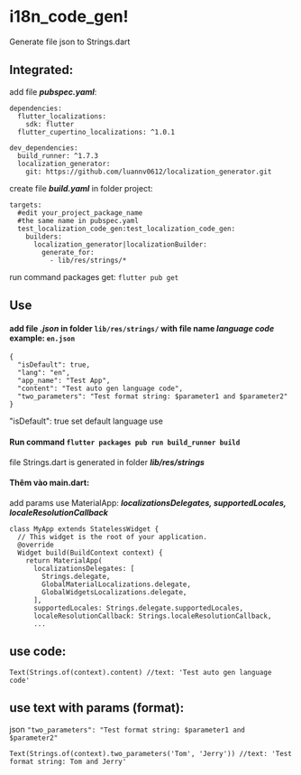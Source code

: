 # i18n_code_gen!

Generate file json to Strings.dart

## Integrated:
add file ***pubspec.yaml***:
```
dependencies:  
  flutter_localizations:  
    sdk: flutter  
  flutter_cupertino_localizations: ^1.0.1
```
```
dev_dependencies:  
  build_runner: ^1.7.3  
  localization_generator:
    git: https://github.com/luannv0612/localization_generator.git
```
create file ***build.yaml*** in folder project:
```
targets:  
  #edit your_project_package_name 
  #the same name in pubspec.yaml  
  test_localization_code_gen:test_localization_code_gen:  
    builders:  
      localization_generator|localizationBuilder:  
        generate_for:  
          - lib/res/strings/*
```
run command packages get:  ```flutter pub get```

## Use
#### add file ***.json*** in folder ```lib/res/strings/``` with file name ***language code*** example: ```en.json```
```
{  
  "isDefault": true,
  "lang": "en",  
  "app_name": "Test App",  
  "content": "Test auto gen language code",
  "two_parameters": "Test format string: $parameter1 and $parameter2"
}
```
"isDefault": true set default language use

#### Run command  ```flutter packages pub run build_runner build```
file Strings.dart is generated in folder ***lib/res/strings***
#### Thêm vào main.dart:
add params use MaterialApp: ***localizationsDelegates, supportedLocales, localeResolutionCallback***
```
class MyApp extends StatelessWidget {  
  // This widget is the root of your application.  
  @override  
  Widget build(BuildContext context) {  
    return MaterialApp(  
      localizationsDelegates: [  
        Strings.delegate,  
        GlobalMaterialLocalizations.delegate,  
        GlobalWidgetsLocalizations.delegate,  
      ],  
      supportedLocales: Strings.delegate.supportedLocales,  
      localeResolutionCallback: Strings.localeResolutionCallback,  
      ...
```
## use code:
```
Text(Strings.of(context).content) //text: 'Test auto gen language code'
```

## use text with params (format):
json ```"two_parameters": "Test format string: $parameter1 and $parameter2"```
```
Text(Strings.of(context).two_parameters('Tom', 'Jerry')) //text: 'Test format string: Tom and Jerry'
```
